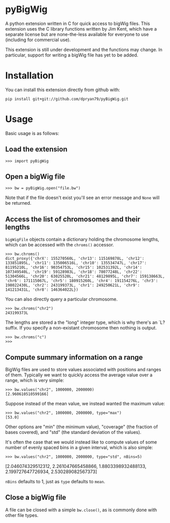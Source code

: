 # pyBigWig
A python extension written in C for quick access to bigWig files. This extension uses the C library functions written by Jim Kent, which have a separate license but are none-the-less available for everyone to use (including for commercial use).

This extension is still under development and the functions may change. In particular, support for writing a bigWig file has yet to be added.

# Installation
You can install this extension directly from github with:

    pip install git+git://github.com/dpryan79/pyBigWig.git

# Usage
Basic usage is as follows:

## Load the extension

    >>> import pyBigWig

## Open a bigWig file

    >>> bw = pyBigWig.open("file.bw")

Note that if the file doesn't exist you'll see an error message and `None` will be returned.

## Access the list of chromosomes and their lengths

`bigWigFile` objects contain a dictionary holding the chromosome lengths, which can be accessed with the `chroms()` accessor.

    >>> bw.chroms()
    dict_proxy({'chrX': 155270560L, 'chr13': 115169878L, 'chr12': 133851895L, 'chr11': 135006516L, 'chr10': 135534747L, 'chr17': 81195210L, 'chr16': 90354753L, 'chr15': 102531392L, 'chr14': 107349540L, 'chr19': 59128983L, 'chr18': 78077248L, 'chr22': 51304566L, 'chr20': 63025520L, 'chr21': 48129895L, 'chr7': 159138663L, 'chr6': 171115067L, 'chr5': 180915260L, 'chr4': 191154276L, 'chr3': 198022430L, 'chr2': 243199373L, 'chr1': 249250621L, 'chr9': 141213431L, 'chr8': 146364022L})

You can also directly query a particular chromosome.

    >>> bw.chroms("chr2")
    243199373L

The lengths are stored a the "long" integer type, which is why there's an `L? suffix. If you specify a non-existant chromosome then nothing is output.

    >>> bw.chroms("c")
    >>> 

## Compute summary information on a range

BigWig files are used to store values associated with positions and ranges of them. Typically we want to quickly access the average value over a range, which is very simple:

    >>> bw.values("chr2", 1000000, 2000000)
    [2.960610510599166]

Suppose instead of the mean value, we instead wanted the maximum value:

    >>> bw.values("chr2", 1000000, 2000000, type="max")
    [53.0]

Other options are "min" (the minimum value), "coverage" (the fraction of bases covered), and "std" (the standard deviation of the values).

It's often the case that we would instead like to compute values of some number of evenly spaced bins in a given interval, which is also simple:

    >>> bw.values("chr2", 1000000, 2000000, type="std", nBins=5)
   [2.046074329512312, 2.261047665458866, 1.8803398932488133, 2.199727647726934, 2.530289082567373]

`nBins` defaults to 1, just as `type` defaults to `mean`.

## Close a bigWig file

A file can be closed with a simple `bw.close()`, as is commonly done with other file types.

